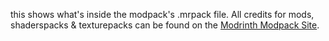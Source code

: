 this shows what's inside the modpack's .mrpack file.
All credits for mods, shaderspacks & texturepacks can be found on the [Modrinth Modpack Site](https://modrinth.com/modpack/Furrest). 
